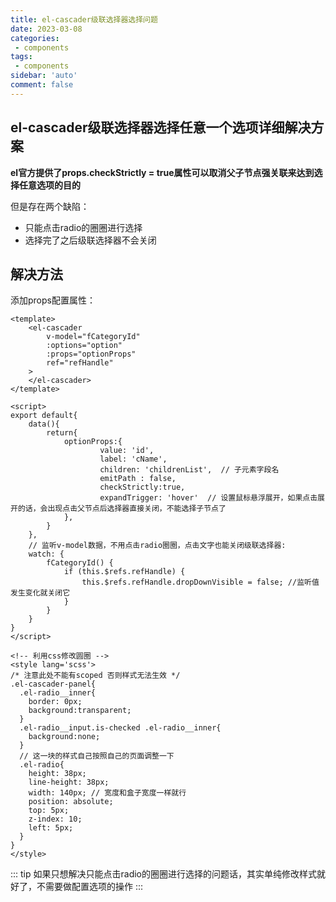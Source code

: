 ```yaml
---
title: el-cascader级联选择器选择问题
date: 2023-03-08
categories: 
 - components
tags: 
 - components
sidebar: 'auto'
comment: false
---
```


## el-cascader级联选择器选择任意一个选项详细解决方案

**el官方提供了props.checkStrictly = true属性可以取消父子节点强关联来达到选择任意选项的目的**

但是存在两个缺陷：
- 只能点击radio的圈圈进行选择
- 选择完了之后级联选择器不会关闭

## 解决方法

添加props配置属性：

```vue
<template>
    <el-cascader
        v-model="fCategoryId"
        :options="option"
        :props="optionProps"
        ref="refHandle"
    >
    </el-cascader>
</template>

<script>
export default{
    data(){
        return{
            optionProps:{
                    value: 'id',    
                    label: 'cName',
                    children: 'childrenList',  // 子元素字段名
                    emitPath : false,
                    checkStrictly:true,
                    expandTrigger: 'hover'  // 设置鼠标悬浮展开，如果点击展开的话，会出现点击父节点后选择器直接关闭，不能选择子节点了
            },
        }
    },
    // 监听v-model数据，不用点击radio圈圈，点击文字也能关闭级联选择器:
    watch: {
        fCategoryId() {
            if (this.$refs.refHandle) {
                this.$refs.refHandle.dropDownVisible = false; //监听值发生变化就关闭它
            }
        }
    }
}
</script>

<!-- 利用css修改圆圈 -->
<style lang='scss'>
/* 注意此处不能有scoped 否则样式无法生效 */
.el-cascader-panel{
  .el-radio__inner{
    border: 0px;
    background:transparent;
  }
  .el-radio__input.is-checked .el-radio__inner{
    background:none;
  }
  // 这一块的样式自己按照自己的页面调整一下
  .el-radio{
    height: 38px;
    line-height: 38px;
    width: 140px; // 宽度和盒子宽度一样就行
    position: absolute;
    top: 5px;
    z-index: 10;
    left: 5px;
  }
}
</style>
```

::: tip
如果只想解决只能点击radio的圈圈进行选择的问题话，其实单纯修改样式就好了，不需要做配置选项的操作
:::
